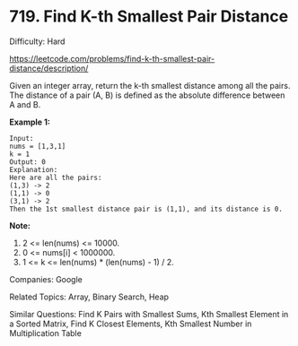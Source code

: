 # 719. Find K-th Smallest Pair Distance

Difficulty: Hard

https://leetcode.com/problems/find-k-th-smallest-pair-distance/description/

Given an integer array, return the k-th smallest distance among all the pairs. The distance of a pair (A, B) is defined as the absolute difference between A and B.

**Example 1:**
```
Input:
nums = [1,3,1]
k = 1
Output: 0 
Explanation:
Here are all the pairs:
(1,3) -> 2
(1,1) -> 0
(3,1) -> 2
Then the 1st smallest distance pair is (1,1), and its distance is 0.
```

**Note:**  
1. 2 <= len(nums) <= 10000.
2. 0 <= nums[i] < 1000000.
3. 1 <= k <= len(nums) * (len(nums) - 1) / 2.

Companies: Google

Related Topics: Array, Binary Search, Heap

Similar Questions: Find K Pairs with Smallest Sums, Kth Smallest Element in a Sorted Matrix, Find K Closest Elements, Kth Smallest Number in Multiplication Table
